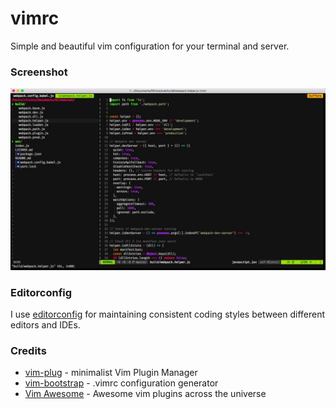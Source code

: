 vimrc
=====

Simple and beautiful vim configuration for your terminal and server.

### Screenshot

![Screenshot](./screenshot.png)

### Editorconfig

I use [editorconfig](http://editorconfig.org/) for maintaining consistent coding styles between different editors and IDEs.

### Credits

* [vim-plug](https://github.com/junegunn/vim-plug) - minimalist Vim Plugin Manager
* [vim-bootstrap](https://github.com/avelino/vim-bootstrap) - .vimrc configuration generator
* [Vim Awesome](https://vimawesome.com/) - Awesome vim plugins across the universe

